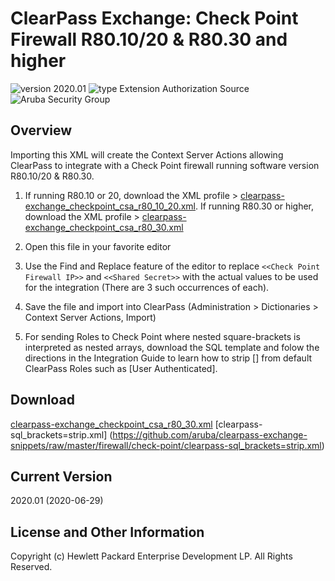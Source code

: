 
# ClearPass Exchange: Check Point Firewall R80.10/20 & R80.30 and higher

![version 2020.01](https://img.shields.io/badge/Version-2020.01-brightgreen.svg "version 2020.01") ![type Extension Authorization Source](https://img.shields.io/badge/Type-Extension%20Auth%20Source-blue.svg "type Extension Auth Source") ![Aruba Security Group](https://img.shields.io/badge/Source-Aruba_Security-orange.svg "Aruba Security Group")

## Overview
Importing this XML will create the Context Server Actions allowing ClearPass to integrate with a Check Point firewall running software version R80.10/20 & R80.30.

1. If running R80.10 or 20, download the XML profile > [clearpass-exchange_checkpoint_csa_r80_10_20.xml](https://github.com/aruba/clearpass-exchange-snippets/raw/master/firewall/check-point/clearpass-exchange_checkpoint_csa_r80_10_20.xml). If running R80.30 or higher, download the XML profile > [clearpass-exchange_checkpoint_csa_r80_30.xml](https://github.com/aruba/clearpass-exchange-snippets/raw/master/firewall/check-point/clearpass-exchange_checkpoint_csa_r80_30.xml)

2. Open this file in your favorite editor

3. Use the Find and Replace feature of the editor to replace ```<<Check Point Firewall IP>>``` and ```<<Shared Secret>>``` with the actual values to be used for the integration (There are 3 such occurrences of each).

4. Save the file and import into ClearPass (Administration > Dictionaries > Context Server Actions, Import)

5. For sending Roles to Check Point where nested square-brackets is interpreted as nested arrays, download the SQL template and folow the directions in the Integration Guide to learn how to strip [] from default ClearPass Roles such as [User Authenticated].



## Download
[clearpass-exchange_checkpoint_csa_r80_30.xml](https://github.com/aruba/clearpass-exchange-snippets/raw/master/firewall/check-point/clearpass-exchange_checkpoint_csa_r80_30.xml)
[clearpass-sql_brackets=strip.xml] (https://github.com/aruba/clearpass-exchange-snippets/raw/master/firewall/check-point/clearpass-sql_brackets=strip.xml)

## Current Version
2020.01 (2020-06-29)

## License and Other Information
Copyright (c) Hewlett Packard Enterprise Development LP. All Rights Reserved.

